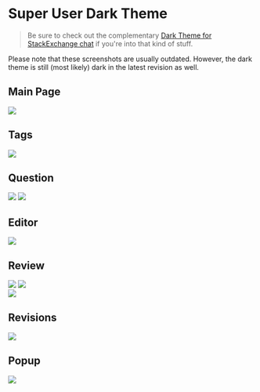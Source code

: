 # Super User Dark Theme

> Be sure to check out the complementary [Dark Theme for StackExchange chat](https://github.com/oliversalzburg/se-chat-dark-theme) if you're into that kind of stuff.

Please note that these screenshots are usually outdated. However, the dark theme is still (most likely) dark in the latest revision as well.

## Main Page
![](https://raw.github.com/oliversalzburg/superuser-dark-theme/master/screenshots/frontpage-active.png)

## Tags
![](http://i.imgur.com/iEVqm.png)

## Question
![](https://raw.github.com/oliversalzburg/superuser-dark-theme/master/screenshots/question.png)
![](https://raw.github.com/oliversalzburg/superuser-dark-theme/master/screenshots/question-post.png)

## Editor
![](http://i.imgur.com/U2pgF.png)

## Review
![](https://raw.github.com/oliversalzburg/superuser-dark-theme/master/screenshots/review-first-post.png)
![](http://i.imgur.com/ua7ZJ.png)  
![](http://i.imgur.com/IvgNI.png)

## Revisions
![](https://raw.github.com/oliversalzburg/superuser-dark-theme/master/screenshots/revisions.png)

## Popup
![](https://raw.github.com/oliversalzburg/superuser-dark-theme/master/screenshots/popup.png)